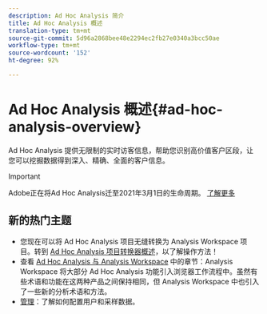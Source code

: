 ```yaml
---
description: Ad Hoc Analysis 简介
title: Ad Hoc Analysis 概述
translation-type: tm+mt
source-git-commit: 5d96a2868bee48e2294ec2fb27e0340a3bcc50ae
workflow-type: tm+mt
source-wordcount: '152'
ht-degree: 92%

---
```



# Ad Hoc Analysis 概述{#ad-hoc-analysis-overview}

Ad Hoc Analysis 提供无限制的实时访客信息，帮助您识别高价值客户区段，让您可以挖掘数据得到深入、精确、全面的客户信息。

>[!IMPORTANT]
>
>Adobe正在将Ad Hoc Analysis迁至2021年3月1日的生命周期。 [了解更多](https://adobe.ly/discoverworkspace)

## 新的热门主题

* 您现在可以将 Ad Hoc Analysis 项目无缝转换为 Analysis Workspace 项目。转到 [Ad Hoc Analysis 项目转换器概述](/help/analyze/ad-hoc-analysis/c-aha-project-converter/aha2aw-overview.md)，以了解操作方法！
* 查看 [Ad Hoc Analysis 与 Analysis Workspace](/help/analyze/analysis-workspace/workspace-faq/adhocanalysis-vs-analysisworkspace.md) 中的章节：Analysis Workspace 将大部分 Ad Hoc Analysis 功能引入浏览器工作流程中。虽然有些术语和功能在这两种产品之间保持相同，但 Analysis Workspace 中也引入了一些新的分析术语和方法。
* [管理](/help/analyze/ad-hoc-analysis/c-administration.md)：了解如何配置用户和采样数据。
